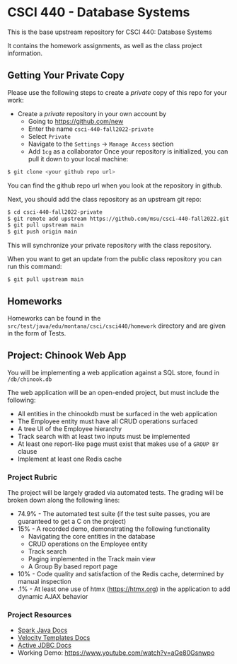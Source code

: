 # CSCI 440 - Database Systems

This is the base upstream repository for CSCI 440: Database Systems  

It contains the homework assignments, as well as the class project information.

## Getting Your Private Copy

Please use the following steps to create a *private* copy of this repo for your work:

- Create a *private* repository in your own account by
    - Going to <https://github.com/new>
    - Enter the name `csci-440-fall2022-private`
    - Select `Private`
    - Navigate to the `Settings` -> `Manage Access` section
    - Add `1cg` as a collaborator
Once your repository is initialized, you can pull it down to your local machine:

```bash
$ git clone <your github repo url>
```

You can find the github repo url when you look at the repository in github.

Next, you should add the class repository as an upstream git repo:

```bash
$ cd csci-440-fall2022-private
$ git remote add upstream https://github.com/msu/csci-440-fall2022.git
$ git pull upstream main
$ git push origin main
```
This will synchronize your private repository with the class repository.

When you want to get an update from the public class repository you can run this command:

```
$ git pull upstream main
``` 

## Homeworks

Homeworks can be found in the `src/test/java/edu/montana/csci/csci440/homework` directory and are given in the form of
Tests.

## Project: Chinook Web App

You will be implementing a web application against a SQL store, found in `/db/chinook.db`

The web application will be an open-ended project, but must include the following:

* All entities in the chinookdb must be surfaced in the web application
* The Employee entity must have all CRUD operations surfaced
* A tree UI of the Employee hierarchy
* Track search with at least two inputs must be implemented
* At least one report-like page must exist that makes use of a `GROUP BY` clause
* Implement at least one Redis cache

### Project Rubric

The project will be largely graded via automated tests.  The grading will be broken down along the following lines:

* 74.9% - The automated test suite (if the test suite passes, you are guaranteed to get a C on the project)
* 15% - A recorded demo, demonstrating the following functionality
  * Navigating the core entities in the database
  * CRUD operations on the Employee entity
  * Track search
  * Paging implemented in the Track main view 
  * A Group By based report page
* 10% - Code quality and satisfaction of the Redis cache, determined by manual inspection
* .1% - At least one use of htmx (https://htmx.org) in the application to add dynamic AJAX behavior

### Project Resources

* [Spark Java Docs](http://sparkjava.com/documentation)
* [Velocity Templates Docs](https://velocity.apache.org/engine/2.2/user-guide.html#loops)
* [Active JDBC Docs](https://javalite.io/activejdbc)
* Working Demo: https://www.youtube.com/watch?v=aGe80Gsnwpo
